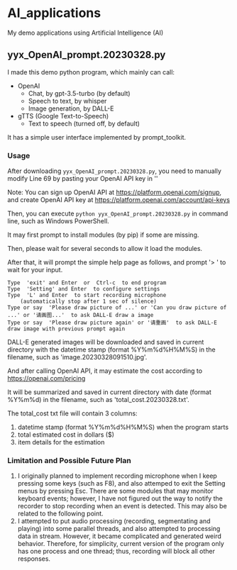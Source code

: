 # AI_applications
My demo applications using Artificial Intelligence (AI)

## yyx_OpenAI_prompt.20230328.py
I made this demo python program, which mainly can call:
- OpenAI
  - Chat, by gpt-3.5-turbo (by default)
  - Speech to text, by whisper
  - Image generation, by DALL-E
- gTTS (Google Text-to-Speech)
  - Text to speech (turned off, by default)

It has a simple user interface implemented by prompt_toolkit.

### Usage

After downloading `yyx_OpenAI_prompt.20230328.py`, you need to manually modify Line 69 by pasting your OpenAI API key in ''

Note: You can sign up OpenAI API at https://platform.openai.com/signup, and create OpenAI API key at https://platform.openai.com/account/api-keys 

Then, you can execute `python yyx_OpenAI_prompt.20230328.py` in command line, such as Windows PowerShell.

It may first prompt to install modules (by pip) if some are missing.

Then, please wait for several seconds to allow it load the modules.

After that, it will prompt the simple help page as follows, and prompt '> ' to wait for your input.

```
Type  'exit' and Enter  or  Ctrl-c  to end program
Type  'Setting' and Enter  to configure settings
Type  'L' and Enter  to start recording microphone
    (automatically stop after 1 sec of silence)
Type or say  'Please draw picture of ...' or 'Can you draw picture of ...' or '请画图...'  to ask DALL-E draw a image
Type or say  'Please draw picture again' or '请重画'  to ask DALL-E draw image with previous prompt again
```

DALL-E generated images will be downloaded and saved in current directory with the datetime stamp (format %Y%m%d%H%M%S) in the filename, such as 'image.20230328091510.jpg'.

And after calling OpenAI API, it may estimate the cost according to https://openai.com/pricing

It will be summarized and saved in current directory with date (format %Y%m%d) in the filename, such as 'total_cost.20230328.txt'.

The total_cost txt file will contain 3 columns:
 1. datetime stamp (format %Y%m%d%H%M%S) when the program starts
 2. total estimated cost in dollars ($)
 3. item details for the estimation

### Limitation and Possible Future Plan

1. I originally planned to implement recording microphone when I keep pressing some keys (such as F8), and also attemped to exit the Setting menus by pressing Esc. There are some modules that may monitor keyboard events; however, I have not figured out the way to notify the recorder to stop recording when an event is detected. This may also be related to the following point.
2. I attempted to put audio processing (recording, segmentating and playing) into some parallel threads, and also attempted to processing data in stream. However, it became complicated and generated weird behavior. Therefore, for simplicity, current version of the program only has one process and one thread; thus, recording will block all other responses.
